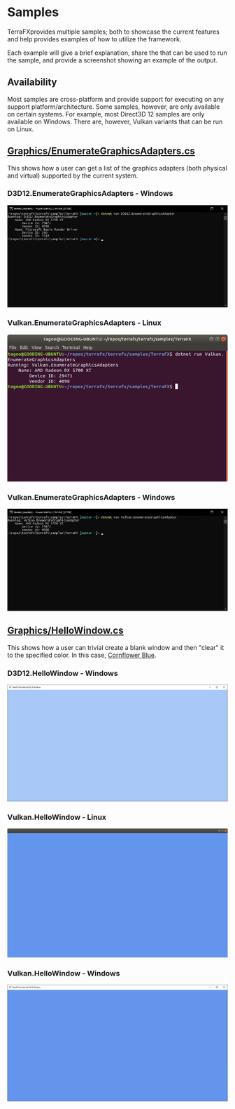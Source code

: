 # Samples

TerraFXprovides multiple samples; both to showcase the current features and help provides examples of how to utilize the framework.

Each example will give a brief explanation, share the that can be used to run the sample, and provide a screenshot showing an example of the output.

## Availability

Most samples are cross-platform and provide support for executing on any support platform/architecture. Some samples, however, are only available on certain systems. For example, most Direct3D 12 samples are only available on Windows. There are, however, Vulkan variants that can be run on Linux.

## [Graphics/EnumerateGraphicsAdapters.cs](../../samples/TerraFX/Graphics/EnumerateGraphicsAdapters.cs)

This shows how a user can get a list of the graphics adapters (both physical and virtual) supported by the current system.

### D3D12.EnumerateGraphicsAdapters - Windows

![D3D12.EnumerateGraphicsAdapters - Windows](D3D12.EnumerateGraphicsAdapters%20-%20Windows.png "D3D12.EnumerateGraphicsAdapters - Windows")

### Vulkan.EnumerateGraphicsAdapters - Linux

![Vulkan.EnumerateGraphicsAdapters - Linux](Vulkan.EnumerateGraphicsAdapters%20-%20Linux.png "Vulkan.EnumerateGraphicsAdapters - Linux")

### Vulkan.EnumerateGraphicsAdapters - Windows

![Vulkan.EnumerateGraphicsAdapters - Windows](Vulkan.EnumerateGraphicsAdapters%20-%20Windows.png "Vulkan.EnumerateGraphicsAdapters - Windows")

## [Graphics/HelloWindow.cs](../../samples/TerraFX/Graphics/HelloWindow.cs)

This shows how a user can trivial create a blank window and then "clear" it to the specified color. In this case, [Cornflower Blue](https://en.wikipedia.org/wiki/Cornflower_blue).

### D3D12.HelloWindow - Windows

![D3D12.HelloWindow - Windows](D3D12.HelloWindow%20-%20Windows.png "D3D12.EnumerateGraphicsAdapter - Windows")

### Vulkan.HelloWindow - Linux

![Vulkan.HelloWindow - Linux](Vulkan.HelloWindow%20-%20Linux.png "Vulkan.EnumerateGraphicsAdapter - Linux")

### Vulkan.HelloWindow - Windows

![Vulkan.HelloWindow - Windows](Vulkan.HelloWindow%20-%20Windows.png "Vulkan.EnumerateGraphicsAdapter - Windows")
